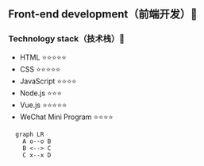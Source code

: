 ## Front-end development（前端开发）🦲 

### Technology stack（技术栈）🚀

- HTML         ⭐⭐⭐⭐⭐
- CSS          ⭐⭐⭐⭐⭐
- JavaScript   ⭐⭐⭐⭐
- Node.js      ⭐⭐⭐
- Vue.js       ⭐⭐⭐⭐⭐
- WeChat Mini Program  ⭐⭐⭐⭐

```mermaid
  graph LR
    A o--o B
    B <--> C
    C x--x D
```
